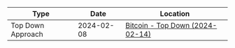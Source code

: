 | Type | Date | Location |
| ---- | ---- | ---- |
| Top Down Approach | 2024-02-08 | [Bitcoin - Top Down (2024-02-14)](Bitcoin%20-%20Top%20Down%20(2024-02-14).md) |
